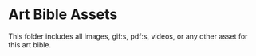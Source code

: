 # Art Bible Assets

This folder includes all images, gif:s, pdf:s, videos, or any other asset for this art bible.
